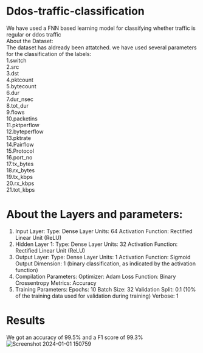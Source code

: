 # Ddos-traffic-classification
We have used a FNN based learning model for classifying whether traffic is regular or ddos traffic<br>
About the Dataset:<br>
The  dataset has aldready been attatched.
we have used several parameters for the classification of the labels:<br>
1.switch<br>	2.src<br>	3.dst<br>	4.pktcount<br>	5.bytecount<br>	6.dur<br>	7.dur_nsec<br>	8.tot_dur<br>	9.flows<br>	10.packetins<br>	11.pktperflow<br>	12.byteperflow<br>	13.pktrate<br>	14.Pairflow<br>	15.Protocol<br>	16.port_no<br>	17.tx_bytes<br>	18.rx_bytes<br>	19.tx_kbps<br>	20.rx_kbps<br>	21.tot_kbps<br>
# About the Layers and parameters:<br>
1. Input Layer:
Type: Dense Layer
Units: 64
Activation Function: Rectified Linear Unit (ReLU)<br>
2. Hidden Layer 1:
Type: Dense Layer
Units: 32
Activation Function: Rectified Linear Unit (ReLU)<br>
3. Output Layer:
Type: Dense Layer
Units: 1
Activation Function: Sigmoid
Output Dimension: 1 (binary classification, as indicated by the activation function)<br>
4. Compilation Parameters:
Optimizer: Adam
Loss Function: Binary Crossentropy
Metrics: Accuracy<br>
5. Training Parameters:
Epochs: 10
Batch Size: 32
Validation Split: 0.1 (10% of the training data used for validation during training)
Verbose: 1<br>
# Results
We got an accuracy of 99.5% and a F1 score of 99.3%
![Screenshot 2024-01-01 150759](https://github.com/Tamogh123/Ddos-traffic-classification/assets/91934369/e1c37750-fa80-42fe-9866-282fea454189)

